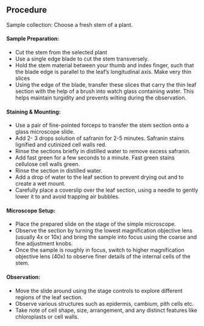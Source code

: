 ## Procedure

Sample collection: Choose a fresh stem of a plant.

#### Sample Preparation: 
- Cut the stem from the selected plant
- Use a single edge blade to cut the stem transversely. 
- Hold the stem material between your thumb and index finger, such that the blade edge is parallel to the leaf’s longitudinal axis. Make very thin slices
- Using the edge of the blade, transfer these slices that carry the thin leaf section with the help of a brush into watch glass containing water. This helps maintain turgidity and prevents wilting during the observation.

#### Staining & Mounting:
- Use a pair of fine-pointed forceps to transfer the stem section onto a glass microscope slide.
- Add 2- 3 drops solution of safranin for 2-5 minutes. Safranin stains lignified and cutinized cell walls red.
- Rinse the sections briefly in distilled water to remove excess safranin.
- Add fast green for a few seconds to a minute. Fast green stains cellulose cell walls green.
- Rinse the section in distilled water.
- Add a drop of water to the leaf section to prevent drying out and to create a wet mount.
- Carefully place a coverslip over the leaf section, using a needle to gently lower it to and avoid trapping air bubbles.

#### Microscope Setup:
- Place the prepared slide on the stage of the simple microscope.
- Observe the section by turning the lowest magnification objective lens (usually 4x or 10x) and bring the sample into focus using the coarse and fine adjustment knobs.
- Once the sample is roughly in focus, switch to higher magnification objective lens (40x) to observe finer details of the internal cells of the stem.

#### Observation: 
- Move the slide around using the stage controls to explore different regions of the leaf section.
- Observe various structures such as epidermis, cambium, pith cells etc.
- Take note of cell shape, size, arrangement, and any distinct features like chloroplasts or cell walls.
